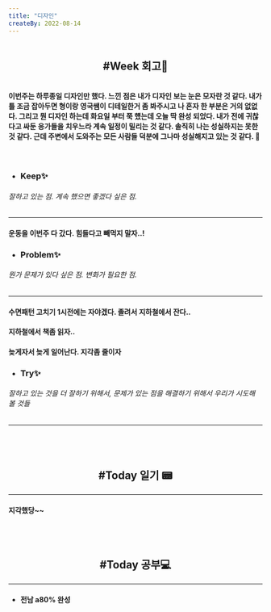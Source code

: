 ```yaml
---
title: "디자인"
createBy: 2022-08-14
---
```


<h2 style="text-align:center; padding:1rem;">#Week 회고🎇</h2>


#### 이번주는 하루종일 디자인만 했다. 느낀 점은 내가 디자인 보는 눈은 모자란 것 같다. 내가 틀 조금 잡아두면 형이랑 영국쌤이 디테일한거 좀 봐주시고 나 혼자 한 부분은 거의 없없다. 그리고 뭔 디자인 하는데 화요일 부터 쭉 헀는데 오늘 딱 완성 되었다. 내가 전에 귀찮다고 싸둔 응가들을 치우느라 계속 일정이 밀리는 것 같다. 솔직히 나는 성실하지는 못한 것 같다. 근데 주변에서 도와주는 모든 사람들 덕분에 그나마 성실해지고 있는 것 같다. 🎊
<br>

- ### Keep✨  
###### 잘하고 있는 점. 계속 했으면 좋겠다 싶은 점.
---
#### 운동을 이번주 다 갔다. 힘들다고 빼먹지 말자..!


- ### Problem✨ 
###### 뭔가 문제가 있다 싶은 점. 변화가 필요한 점.
---
#### 수면패턴 고치기 1시전에는 자야겠다. 졸려서 지하철에서 잔다..
#### 지하철에서 책좀 읽자..
#### 늦게자서 늦게 일어난다. 지각좀 줄이자

- ### Try✨
###### 잘하고 있는 것을 더 잘하기 위해서, 문제가 있는 점을 해결하기 위해서 우리가 시도해 볼 것들
---
#### 




<br>
<br>

<h2 style="text-align:center">#Today 일기 📟</h2>

---
#### 지각했당~~

<br>
<br>

<h2 style="text-align:center">#Today 공부💻</h2>

---
- #### 전남 a80% 완성



